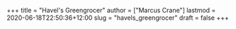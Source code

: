 +++
title = "Havel's Greengrocer"
author = ["Marcus Crane"]
lastmod = 2020-06-18T22:50:36+12:00
slug = "havels_greengrocer"
draft = false
+++
